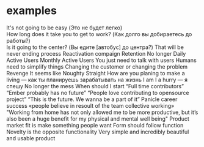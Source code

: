 # examples

It's not going to be easy (Это не будет легко)  
How long does it take you to get to work? (Как долго вы добираетесь до работы?)  
Is it going to the center? (Вы едите [автобус] до центра?)
That will be never ending process
Reactivation compaign
Retention
No longer
Daily Active Users
Monthly Active Users
You just need to talk with users
Humans need to simplify things
Changing the customer or changing the problem
Revenge
It seems like
Noughty
Straight
How are you planing to make a living — как ты планируешь зарабатывать на жизнь
I am I a hurry — я спешу
No longer the mess
When should I start
“Full time contributors”
“Ember probably has no future”
“People love contributing to opensource project”
“This is the future. We wanna be a part of it”
Panicle career success
«people believe in resoult of the team collective working»
"Working from home has not only allowed me to be more productive, but it’s also been a huge benefit for my physical and mental well being"
Product market fit is make something people want
Form should follow function
Novelty is the opposite functionality
Very simple and incredibly beautiful and usable product
